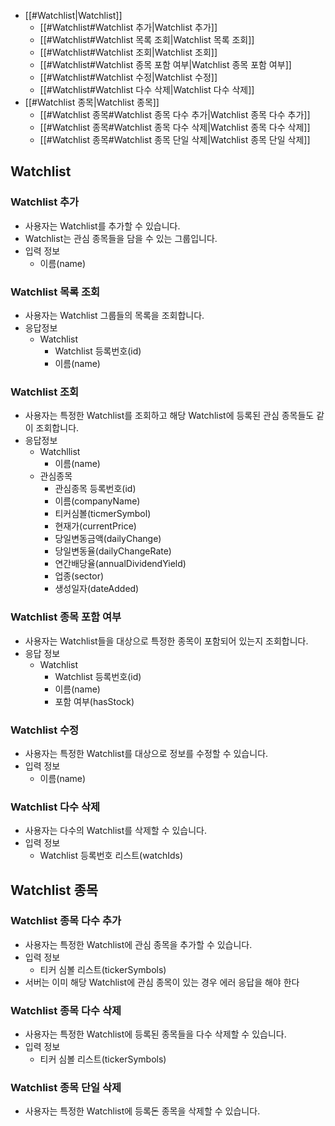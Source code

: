 
- [[#Watchlist|Watchlist]]
	- [[#Watchlist#Watchlist 추가|Watchlist 추가]]
	- [[#Watchlist#Watchlist 목록 조회|Watchlist 목록 조회]]
	- [[#Watchlist#Watchlist 조회|Watchlist 조회]]
	- [[#Watchlist#Watchlist 종목 포함 여부|Watchlist 종목 포함 여부]]
	- [[#Watchlist#Watchlist 수정|Watchlist 수정]]
	- [[#Watchlist#Watchlist 다수 삭제|Watchlist 다수 삭제]]
- [[#Watchlist 종목|Watchlist 종목]]
	- [[#Watchlist 종목#Watchlist 종목 다수 추가|Watchlist 종목 다수 추가]]
	- [[#Watchlist 종목#Watchlist 종목 다수 삭제|Watchlist 종목 다수 삭제]]
	- [[#Watchlist 종목#Watchlist 종목 단일 삭제|Watchlist 종목 단일 삭제]]


## Watchlist
### Watchlist 추가
- 사용자는 Watchlist를 추가할 수 있습니다.
- Watchlist는 관심 종목들을 담을 수 있는 그룹입니다.
- 입력 정보
	- 이름(name)

### Watchlist 목록 조회
- 사용자는 Watchlist 그룹들의 목록을 조회합니다.
- 응답정보
	- Watchlist
		- Watchlist 등록번호(id)
		- 이름(name)

### Watchlist 조회
- 사용자는 특정한 Watchlist를 조회하고 해당 Watchlist에 등록된 관심 종목들도 같이 조회합니다.
- 응답정보
	- Watchllist
		- 이름(name)
	- 관심종목
		- 관심종목 등록번호(id)
		- 이름(companyName)
		- 티커심볼(ticmerSymbol)
		- 현재가(currentPrice)
		- 당일변동금액(dailyChange)
		- 당일변동율(dailyChangeRate)
		- 연간배당율(annualDividendYield)
		- 업종(sector)
		- 생성일자(dateAdded)

### Watchlist 종목 포함 여부
- 사용자는 Watchlist들을 대상으로 특정한 종목이 포함되어 있는지 조회합니다.
- 응답 정보
	- Watchlist
		- Watchlist 등록번호(id)
		- 이름(name)
		- 포함 여부(hasStock)

### Watchlist 수정
- 사용자는 특정한 Watchlist를 대상으로 정보를 수정할 수 있습니다.
- 입력 정보
	- 이름(name)

### Watchlist 다수 삭제
- 사용자는 다수의 Watchlist를 삭제할 수 있습니다.
- 입력 정보
	- Watchlist 등록번호 리스트(watchIds)


## Watchlist 종목
### Watchlist 종목 다수 추가
- 사용자는 특정한 Watchlist에 관심 종목을 추가할 수 있습니다.
- 입력 정보
	- 티커 심볼 리스트(tickerSymbols)
- 서버는 이미 해당 Watchlist에 관심 종목이 있는 경우 에러 응답을 해야 한다

### Watchlist 종목 다수 삭제
- 사용자는 특정한 Watchlist에 등록된 종목들을 다수 삭제할 수 있습니다.
- 입력 정보
	- 티커 심볼 리스트(tickerSymbols)

### Watchlist 종목 단일 삭제
- 사용자는 특정한 Watchlist에 등록돈 종목을 삭제할 수 있습니다.

